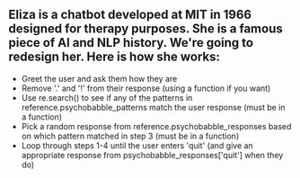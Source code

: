 ## Eliza is a chatbot developed at MIT in 1966 designed for therapy purposes. She is a famous piece of AI and NLP history. We're going to redesign her. Here is how she works:

- Greet the user and ask them how they are
- Remove '.' and '!' from their response (using a function if you want)
- Use re.search() to see if any of the patterns in reference.psychobabble_patterns match the user response (must be in a function)
- Pick a random response from reference.psychobabble_responses based on which pattern matched in step 3 (must be in a function)
- Loop through steps 1-4 until the user enters 'quit' (and give an appropriate response from psychobabble_responses['quit'] when they do)


